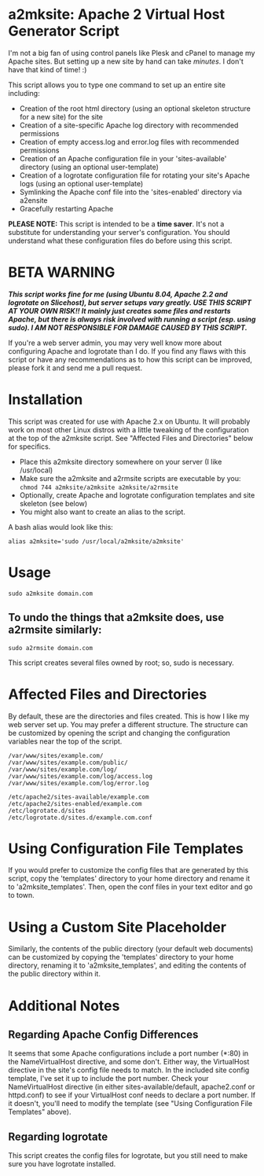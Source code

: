 # a2mksite: Apache 2 Virtual Host Generator Script

I'm not a big fan of using control panels like Plesk and cPanel to manage my Apache sites. But setting up a new site by hand can take _minutes_. I don't have that kind of time! :)

This script allows you to type one command to set up an entire site including:

* Creation of the root html directory (using an optional skeleton structure for a new site) for the site
* Creation of a site-specific Apache log directory with recommended permissions
* Creation of empty access.log and error.log files with recommended permissions
* Creation of an Apache configuration file in your 'sites-available' directory (using an optional user-template)
* Creation of a logrotate configuration file for rotating your site's Apache logs (using an optional user-template)
* Symlinking the Apache conf file into the 'sites-enabled' directory via a2ensite
* Gracefully restarting Apache

__PLEASE NOTE:__ This script is intended to be a __time saver__. It's not a substitute for understanding your server's configuration. You should understand what these configuration files do before using this script.

# BETA WARNING

___This script works fine for me (using Ubuntu 8.04, Apache 2.2 and logrotate on Slicehost), but server setups vary greatly. USE THIS SCRIPT AT YOUR OWN RISK!! It mainly just creates some files and restarts Apache, but there is always risk involved with running a script (esp. using sudo). I AM NOT RESPONSIBLE FOR DAMAGE CAUSED BY THIS SCRIPT.___

If you're a web server admin, you may very well know more about configuring Apache and logrotate than I do. If you find any flaws with this script or have any recommendations as to how this script can be improved, please fork it and send me a pull request.

# Installation

This script was created for use with Apache 2.x on Ubuntu. It will probably work on most other Linux distros with a little tweaking of the configuration at the top of the a2mksite script. See "Affected Files and Directories" below for specifics.

* Place this a2mksite directory somewhere on your server (I like /usr/local)
* Make sure the a2mksite and a2rmsite scripts are executable by you: `chmod 744 a2mksite/a2mksite a2mksite/a2rmsite`
* Optionally, create Apache and logrotate configuration templates and site skeleton (see below)
* You might also want to create an alias to the script.

A bash alias would look like this:

    alias a2mksite='sudo /usr/local/a2mksite/a2mksite'

# Usage

    sudo a2mksite domain.com

## To undo the things that a2mksite does, use a2rmsite similarly:

    sudo a2rmsite domain.com

This script creates several files owned by root; so, sudo is necessary.

# Affected Files and Directories

By default, these are the directories and files created. This is how I like my web server set up. You may prefer a different structure. The structure can be customized by opening the script and changing the configuration variables near the top of the script.

    /var/www/sites/example.com/
    /var/www/sites/example.com/public/
    /var/www/sites/example.com/log/
    /var/www/sites/example.com/log/access.log
    /var/www/sites/example.com/log/error.log

    /etc/apache2/sites-available/example.com
    /etc/apache2/sites-enabled/example.com
    /etc/logrotate.d/sites
    /etc/logrotate.d/sites.d/example.com.conf

# Using Configuration File Templates

If you would prefer to customize the config files that are generated by this script, copy the 'templates' directory to your home directory and rename it to 'a2mksite_templates'. Then, open the conf files in your text editor and go to town.

# Using a Custom Site Placeholder

Similarly, the contents of the public directory (your default web documents) can be customized by copying the 'templates' directory to your home directory, renaming it to 'a2mksite_templates', and editing the contents of the public directory within it.

# Additional Notes

## Regarding Apache Config Differences

It seems that some Apache configurations include a port number (*:80) in the NameVirtualHost directive, and some don't. Either way, the VirtualHost directive in the site's config file needs to match. In the included site config template, I've set it up to include the port number. Check your NameVirtualHost directive (in either sites-available/default, apache2.conf or httpd.conf) to see if your VirtualHost conf needs to declare a port number. If it doesn't, you'll need to modify the template (see "Using Configuration File Templates" above).

## Regarding logrotate

This script creates the config files for logrotate, but you still need to make sure you have logrotate installed.
